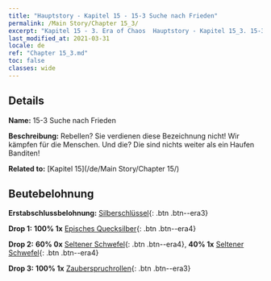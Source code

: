 ```yaml
---
title: "Hauptstory - Kapitel 15 - 15-3 Suche nach Frieden"
permalink: /Main Story/Chapter 15_3/
excerpt: "Kapitel 15 - 3. Era of Chaos  Hauptstory - Kapitel 15_3. 15-3 Suche nach Frieden"
last_modified_at: 2021-03-31
locale: de
ref: "Chapter 15_3.md"
toc: false
classes: wide
---
```


## Details

 **Name:** 15-3 Suche nach Frieden

 **Beschreibung:** Rebellen? Sie verdienen diese Bezeichnung nicht! Wir kämpfen für die Menschen. Und die? Die sind nichts weiter als ein Haufen Banditen!

 **Related to:** [Kapitel 15](/de/Main Story/Chapter 15/)

## Beutebelohnung

 **Erstabschlussbelohnung:** [Silberschlüssel](/de/Items/con_693/){: .btn .btn--era3}

 **Drop 1:** **100% 1x** [Episches Quecksilber](/de/Items/mat_49/){: .btn .btn--era4}

 **Drop 2:** **60% 0x** [Seltener Schwefel](/de/Items/mat_43/){: .btn .btn--era4}, **40% 1x** [Seltener Schwefel](/de/Items/mat_43/){: .btn .btn--era4}

 **Drop 3:** **100% 1x** [Zauberspruchrollen](/de/Items/con_694/){: .btn .btn--era3}

